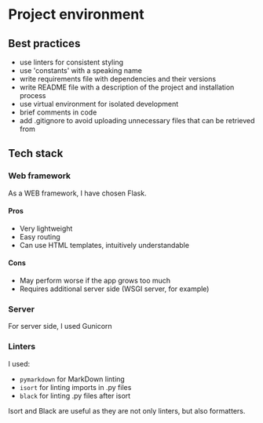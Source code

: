 # Project environment

## Best practices

- use linters for consistent styling
- use 'constants' with a speaking name
- write requirements file with dependencies and their versions
- write README file with a description of the project and installation process
- use virtual environment for isolated development
- brief comments in code
- add .gitignore to avoid uploading unnecessary files that can be retrieved from 

## Tech stack

### Web framework

As a WEB framework, I have chosen Flask.

#### Pros

- Very lightweight
- Easy routing
- Can use HTML templates, intuitively understandable

#### Cons

- May perform worse if the app grows too much
- Requires additional server side (WSGI server, for example)

### Server

For server side, I used Gunicorn

### Linters

I used:

- `pymarkdown` for MarkDown linting
- `isort` for linting imports in .py files
- `black` for linting .py files after isort

Isort and Black are useful as they are not only linters, but also formatters.
